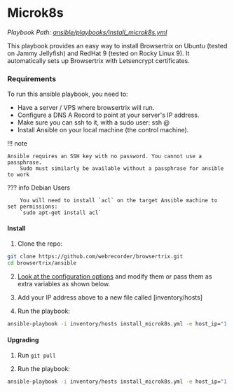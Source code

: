# Microk8s

*Playbook Path: [ansible/playbooks/install_microk8s.yml](https://github.com/webrecorder/browsertrix/blob/main/ansible/playbooks/install_microk8s.yml)*

This playbook provides an easy way to install Browsertrix on Ubuntu (tested on Jammy Jellyfish) and RedHat 9 (tested on Rocky Linux 9). It automatically sets up Browsertrix with Letsencrypt certificates.

### Requirements

To run this ansible playbook, you need to:

- Have a server / VPS where browsertrix will run.
- Configure a DNS A Record to point at your server's IP address.
- Make sure you can ssh to it, with a sudo user: ssh <your-user>@<your-domain>
- Install Ansible on your local machine (the control machine).

!!! note

    Ansible requires an SSH key with no password. You cannot use a passphrase.
		Sudo must similarly be available without a passphrase for ansible to work

??? info Debian Users

		You will need to install `acl` on the target Ansible machine to set permissions: 
		`sudo apt-get install acl`

#### Install

1. Clone the repo:
```zsh
git clone https://github.com/webrecorder/browsertrix.git
cd browsertrix/ansible
```

2. [Look at the configuration options](https://github.com/webrecorder/browsertrix/blob/main/ansible/group_vars/microk8s/main.yml) and modify them or pass them as extra variables as shown below. 

3. Add your IP address above to a new file called [inventory/hosts]

4. Run the playbook:
```zsh
ansible-playbook -i inventory/hosts install_microk8s.yml -e host_ip="1.2.3.4" -e domain_name="yourdomain.com" -e your_user="your_vps_admin_user"
```

#### Upgrading

1. Run `git pull`

2. Run the playbook:
```zsh
ansible-playbook -i inventory/hosts install_microk8s.yml -e host_ip="1.2.3.4" -e domain_name="yourdomain.com" -t helm_upgrade
```

